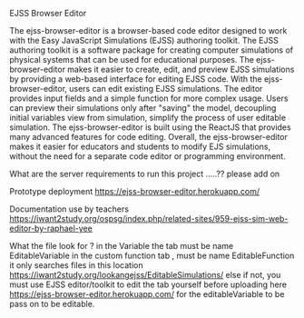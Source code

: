 EJSS Browser Editor

The ejss-browser-editor is a browser-based code editor designed to work with the Easy JavaScript Simulations (EJSS) authoring toolkit. The EJSS authoring toolkit is a software package for creating computer simulations of physical systems that can be used for educational purposes. The ejss-browser-editor makes it easier to create, edit, and preview EJSS simulations by providing a web-based interface for editing EJSS code.
With the ejss-browser-editor, users can edit existing EJSS simulations. The editor provides input fields and a simple function for more complex usage. Users can preview their simulations only after "saving" the model, decoupling initial variables view from simulation, simplify the process of user editable simulation.
The ejss-browser-editor is built using the ReactJS that provides many advanced features for code editing.
Overall, the ejss-browser-editor makes it easier for educators and students to modify EJS simulations, without the need for a separate code editor or programming environment.

What are the server requirements to run this project
.....?? please add on


Prototype deployment
https://ejss-browser-editor.herokuapp.com/

Documentation use by teachers
https://iwant2study.org/ospsg/index.php/related-sites/959-ejss-sim-web-editor-by-raphael-yee


What the file look for ?
in the Variable the tab must be name EditableVariable
in the custom function tab , must be name EditableFunction
it only searches files in this location https://iwant2study.org/lookangejss/EditableSimulations/
else if not, you must use EJSS editor/toolkit to edit the tab yourself before uploading here https://ejss-browser-editor.herokuapp.com/ for the editableVariable to be pass on to be editable.

